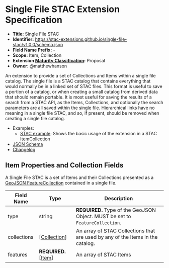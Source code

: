 # Single File STAC Extension Specification

- **Title:** Single File STAC
- **Identifier:** <https://stac-extensions.github.io/single-file-stac/v1.0.0/schema.json>
- **Field Name Prefix:** -
- **Scope:** Item, Collection
- **Extension [Maturity Classification](https://github.com/radiantearth/stac-spec/tree/master/extensions/README.md#extension-maturity):** Proposal
- **Owner**: @matthewhanson

An extension to provide a set of Collections and Items within a single file catalog. The single file is a STAC catalog that contains everything
that would normally be in a linked set of STAC files. This format is useful to save a portion of a catalog, or when creating a small catalog 
from derived data that should remain portable. It is most useful for saving the results of a search from a STAC API, as the 
Items, Collections, and optionally the search parameters are all saved within the single file. Hierarchical links have no meaning in a 
single file STAC, and so, if present, should be removed when creating a single file catalog.

- Examples:
  - [STAC example](examples/item.json): Shows the basic usage of the extension in a STAC ItemCollection
- [JSON Schema](json-schema/schema.json)
- [Changelog](./CHANGELOG.md)

## Item Properties and Collection Fields

A Single File STAC is a set of Items and their Collections presented as a [GeoJSON FeatureCollection](https://tools.ietf.org/html/rfc7946#section-3.3) 
contained in a single file.

| Field Name         | Type   | Description                                                  |
| ------------------ | ------ | ------------------------------------------------------------ |
| type               | string | **REQUIRED.** Type of the GeoJSON Object. MUST be set to `FeatureCollection`. |
| collections | \[[Collection](https://github.com/radiantearth/stac-spec/tree/master/collection-spec/collection-spec.md#collection-fields)] | An array of STAC Collections that are used by any of the Items in the catalog. |
| features    | **REQUIRED.** \[[Item](https://github.com/radiantearth/stac-spec/tree/master/item-spec/item-spec.md#item-fields)] | An array of STAC Items |
